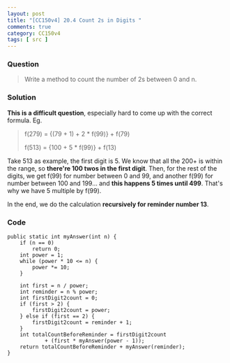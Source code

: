 ```yaml
---
layout: post
title: "[CC150v4] 20.4 Count 2s in Digits "
comments: true
category: CC150v4
tags: [ src ]
---
```


### Question

> Write a method to count the number of 2s between 0 and n.

### Solution

__This is a difficult question__, especially hard to come up with the correct formula. Eg. 

> f(279) = {(79 + 1) + 2 * f(99)} + f(79)
>
> f(513) = {100 + 5 * f(99)} + f(13)

Take 513 as example, the first digit is 5. We know that all the 200+ is within the range, so __there're 100 twos in the first digit__. Then, for the rest of the digits, we get f(99) for number between 0 and 99, and another f(99) for number between 100 and 199... and __this happens 5 times until 499__. That's why we have 5 multiple by f(99). 

In the end, we do the calculation __recursively for reminder number 13__. 

### Code

	public static int myAnswer(int n) {
		if (n == 0)
			return 0;
		int power = 1;
		while (power * 10 <= n) {
			power *= 10;
		}

		int first = n / power;
		int reminder = n % power;
		int firstDigit2count = 0;
		if (first > 2) {
			firstDigit2count = power;
		} else if (first == 2) {
			firstDigit2count = reminder + 1;
		}
		int totalCountBeforeReminder = firstDigit2count
				+ (first * myAnswer(power - 1));
		return totalCountBeforeReminder + myAnswer(reminder);
	}